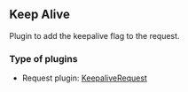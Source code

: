 ## Keep Alive

Plugin to add the keepalive flag to the request.

### Type of plugins

- Request plugin: [KeepaliveRequest](./keepalive-request.ts)
